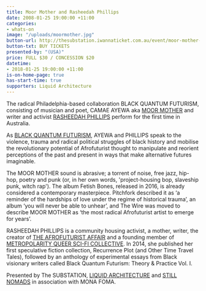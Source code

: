 ```yaml
---
title: Moor Mother and Rasheedah Phillips
date: 2008-01-25 19:00:00 +11:00
categories:
- whats-on
image: "/uploads/moormother.jpg"
button-url: http://thesubstation.iwannaticket.com.au/event/moor-mother-with-rasheedah-phillips-MTQxMzg
button-txt: BUY TICKETS
presented-by: "(USA)"
price: FULL $30 / CONCESSION $20
datetime:
- 2018-01-25 19:00:00 +11:00
is-on-home-page: true
has-start-time: true
supporters: Liquid Architecture
---
```


The radical Philadelphia-based collaboration BLACK QUANTUM FUTURISM, consisting of musician and poet, CAMAE AYEWA aka [MOOR MOTHER](https://moormothergoddess.bandcamp.com/) and writer and activist [RASHEEDAH PHILLIPS](http://www.afrofuturistaffair.com/creative-rasheedah-phillips) perform for the first time in Australia. 

As [BLACK QUANTUM FUTURISM](https://www.blackquantumfuturism.com/), AYEWA and PHILLIPS speak to the violence, trauma and radical political struggles of black history and mobilise the revolutionary potential of Afrofuturist thought to manipulate and reorient perceptions of the past and present in ways that make alternative futures imaginable. 

The MOOR MOTHER sound is abrasive; a torrent of noise, free jazz, hip-hop, poetry and punk (or, in her own words, 'project-housing bop, slaveship punk, witch rap'). The album Fetish Bones, released in 2016, is already considered a contemporary masterpiece. Pitchfork described it as ‘a reminder of the hardships of love under the regime of historical trauma’, an album ‘you will never be able to unhear’, and The Wire was moved to describe MOOR MOTHER as ‘the most radical Afrofuturist artist to emerge for years’. 

RASHEEDAH PHILLIPS is a community housing activist, a mother, writer, the creator of [THE AFROFUTURIST AFFAIR](http://www.afrofuturistaffair.com/) and a founding member of [METROPOLARITY QUEER SCI-FI COLLECTIVE](http://metropolarity.net/). In 2014, she published her first speculative fiction collection, Recurrence Plot (and Other Time Travel Tales), followed by an anthology of experimental essays from Black visionary writers called Black Quantum Futurism: Theory & Practice Vol. I.

Presented by The SUBSTATION, [LIQUID ARCHITECTURE](http://www.liquidarchitecture.org.au/) and [STILL NOMADS](https://www.facebook.com/stillnomads/) in association with MONA FOMA.